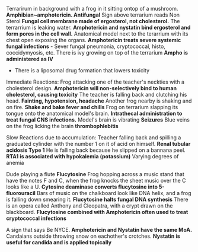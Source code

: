 Terrarirum in background with a frog in it sitting ontop of a mushroom. **Amphibian~amphotericin. Antifungal**
Sign above terrarium reads Non Sterol **Fungal cell membrane made of ergosterol, not cholesterol.**
The terrarrium is leaking water. **Amphotericin and nystatin bind ergosterol and form pores in the cell wall.**
Anatomical model next to the terarrium with its chest open exposing the organs. **Amphotericin treats severe systemic fungal infections**
    - Sever fungal pneumonia, cryptococcal, histo, coccidymyosis, etc.
There is ivy growing on top of the terrarium **Ampho is administered as IV**
  - There is a liposomal drug formation that lowers toxicity

Immediate Reactions:
Frog attacking one of the teacher's neckties with a cholesterol design. **Amphotericin will non-selectively bind to human cholesterol, causing toxicity**
The teacher is falling back and clutching his head. **Fainting, hypotension, headache**
Another frog nearby is shaking and on fire. **Shake and bake fever and chills**
Frog on terrarium slapping its tongue onto the anatomical model's brain. **Intrathecal administration to treat fungal CNS infections.**
Model's brain is vibrating **Seizures**
Blue veins on the frog licking the brain **thrombophlebitis**

Slow Reactions due to accumulation:
Teacher falling back and spilling a graduated cylinder with the number 1 on it of acid on himself. **Renal tubular acidosis Type 1**
He is falling back because he slipped on a bannana peel. **RTA1 is associated with hypokalemia (potassium)**
Varying degrees of anemia

Dude playing a flute **Flucytosine**
Frog hopping across a music stand that have the notes F and C, when the frog knocks the sheet music over the C looks like a U. **Cytosine deaminase converts flucytosine into 5-fluorouracil**
Bars of music on the chalkboard look like DNA helix, and a frog is falling down smearing it. **Flucytosine halts fungal DNA synthesis**
There is an opera called Anthony and Cleopatra, with a crypt drawn on the blackboard. **Flucytosine combined with Amphotericin often used to treat cryptococcal infections**

A sign that says Be NYCE. **Amphotericin and Nystatin have the same MoA.**
Candaians outside throwing snow on eachother's crotches. **Nystatin is useful for candida and is applied topically**


 

